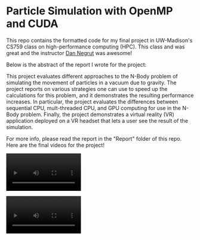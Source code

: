 # Particle Simulation with OpenMP and CUDA

This repo contains the formatted code for my final project in UW-Madison's CS759 class on high-performance computing (HPC). This class and was great and the instructor [Dan Negrut](https://sbel.wisc.edu/negrut-dan/) was awesome!

Below is the abstract of the report I wrote for the project:

This project evaluates different approaches to the N-Body problem of simulating the
movement of particles in a vacuum due to gravity. The project reports on various
strategies one can use to speed up the calculations for this problem, and it demonstrates
the resulting performance increases. In particular, the project evaluates the differences
between sequential CPU, mult-threaded CPU, and GPU computing for use in the N-Body
problem. Finally, the project demonstrates a virtual reality (VR) application deployed on a
VR headset that lets a user see the result of the simulation.

For more info, please read the report in the "Report" folder of this repo. Here are the final videos for the project!

<video src="./Videos/VR_particles.mp4" width=200 controls></video>

<video src="./Videos/VR_densities.mp4" width=200 controls></video>